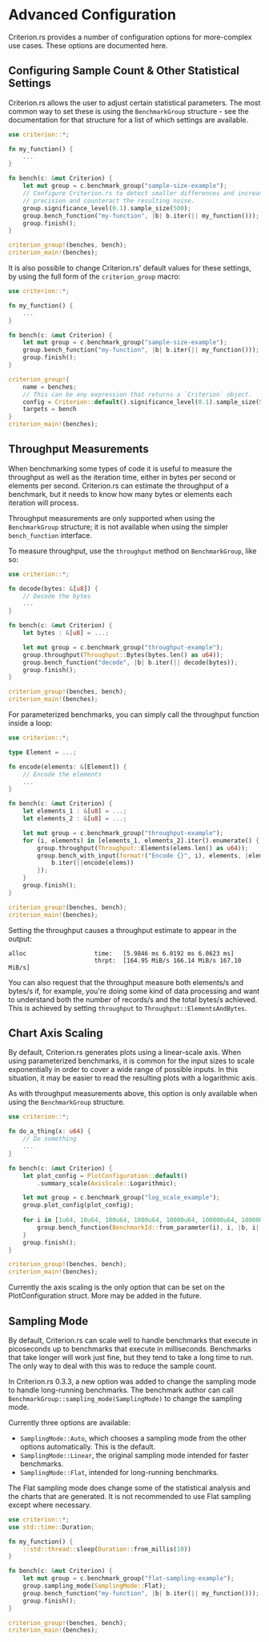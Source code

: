 # Advanced Configuration

Criterion.rs provides a number of configuration options for more-complex use cases. These options are documented here.

## Configuring Sample Count & Other Statistical Settings

Criterion.rs allows the user to adjust certain statistical parameters. The most common way to set
these is using the `BenchmarkGroup` structure - see the documentation for that structure for a list
of which settings are available.

```rust
use criterion::*;

fn my_function() {
    ...
}

fn bench(c: &mut Criterion) {
    let mut group = c.benchmark_group("sample-size-example");
    // Configure Criterion.rs to detect smaller differences and increase sample size to improve
    // precision and counteract the resulting noise.
    group.significance_level(0.1).sample_size(500);
    group.bench_function("my-function", |b| b.iter(|| my_function()));
    group.finish();
}

criterion_group!(benches, bench);
criterion_main!(benches);
```

It is also possible to change Criterion.rs' default values for these settings, by using the full
form of the `criterion_group` macro:

```rust
use criterion::*;

fn my_function() {
    ...
}

fn bench(c: &mut Criterion) {
    let mut group = c.benchmark_group("sample-size-example");
    group.bench_function("my-function", |b| b.iter(|| my_function()));
    group.finish();
}

criterion_group!{
    name = benches;
    // This can be any expression that returns a `Criterion` object.
    config = Criterion::default().significance_level(0.1).sample_size(500);
    targets = bench
}
criterion_main!(benches);
```

## Throughput Measurements

When benchmarking some types of code it is useful to measure the throughput as well as the iteration time, either in bytes per second or elements per second. Criterion.rs can estimate the throughput of a benchmark, but it needs to know how many bytes or elements each iteration will process.

Throughput measurements are only supported when using the `BenchmarkGroup` structure; it is not available when using the simpler `bench_function` interface.

To measure throughput, use the `throughput` method on `BenchmarkGroup`, like so:

```rust
use criterion::*;

fn decode(bytes: &[u8]) {
    // Decode the bytes
    ...
}

fn bench(c: &mut Criterion) {
    let bytes : &[u8] = ...;

    let mut group = c.benchmark_group("throughput-example");
    group.throughput(Throughput::Bytes(bytes.len() as u64));
    group.bench_function("decode", |b| b.iter(|| decode(bytes));
    group.finish();
}

criterion_group!(benches, bench);
criterion_main!(benches);
```

For parameterized benchmarks, you can simply call the throughput function inside a loop:

```rust
use criterion::*;

type Element = ...;

fn encode(elements: &[Element]) {
    // Encode the elements
    ...
}

fn bench(c: &mut Criterion) {
    let elements_1 : &[u8] = ...;
    let elements_2 : &[u8] = ...;

    let mut group = c.benchmark_group("throughput-example");
    for (i, elements) in [elements_1, elements_2].iter().enumerate() {
        group.throughput(Throughput::Elements(elems.len() as u64));
        group.bench_with_input(format!("Encode {}", i), elements, |elems, b| {
            b.iter(||encode(elems))
        });
    }
    group.finish();
}

criterion_group!(benches, bench);
criterion_main!(benches);
```

Setting the throughput causes a throughput estimate to appear in the output:

```
alloc                   time:   [5.9846 ms 6.0192 ms 6.0623 ms]
                        thrpt:  [164.95 MiB/s 166.14 MiB/s 167.10 MiB/s]  
```

You can also request that the throughput measure both elements/s and bytes/s if, for example, you're doing some kind of data processing and
want to understand both the number of records/s and the total bytes/s achieved. This is achieved by setting `throughput` to `Throughput::ElementsAndBytes`.

## Chart Axis Scaling

By default, Criterion.rs generates plots using a linear-scale axis. When using parameterized benchmarks, it is common for the input sizes to scale exponentially in order to cover a wide range of possible inputs. In this situation, it may be easier to read the resulting plots with a logarithmic axis.

As with throughput measurements above, this option is only available when using the `BenchmarkGroup` structure.

```rust
use criterion::*;

fn do_a_thing(x: u64) {
    // Do something
    ...
}

fn bench(c: &mut Criterion) {
    let plot_config = PlotConfiguration::default()
        .summary_scale(AxisScale::Logarithmic);

    let mut group = c.benchmark_group("log_scale_example");
    group.plot_config(plot_config);
    
    for i in [1u64, 10u64, 100u64, 1000u64, 10000u64, 100000u64, 1000000u64].iter() {
        group.bench_function(BenchmarkId::from_parameter(i), i, |b, i| b.iter(|| do_a_thing(i)));
    }
    group.finish();
}

criterion_group!(benches, bench);
criterion_main!(benches);
```

Currently the axis scaling is the only option that can be set on the 
PlotConfiguration struct. More may be added in the future.

## Sampling Mode

By default, Criterion.rs can scale well to handle benchmarks that execute in picoseconds up to
benchmarks that execute in milliseconds. Benchmarks that take longer will work just fine, but they
tend to take a long time to run. The only way to deal with this was to reduce the sample count.

In Criterion.rs 0.3.3, a new option was added to change the sampling mode to handle long-running
benchmarks. The benchmark author can call `BenchmarkGroup::sampling_mode(SamplingMode)` to change
the sampling mode.

Currently three options are available:
* `SamplingMode::Auto`, which chooses a sampling mode from the other options automatically. This is the default.
* `SamplingMode::Linear`, the original sampling mode intended for faster benchmarks.
* `SamplingMode::Flat`, intended for long-running benchmarks.

The Flat sampling mode does change some of the statistical analysis and the charts that are 
generated. It is not recommended to use Flat sampling except where necessary.

```rust
use criterion::*;
use std::time::Duration;

fn my_function() {
    ::std::thread::sleep(Duration::from_millis(10))
}

fn bench(c: &mut Criterion) {
    let mut group = c.benchmark_group("flat-sampling-example");
    group.sampling_mode(SamplingMode::Flat);
    group.bench_function("my-function", |b| b.iter(|| my_function()));
    group.finish();
}

criterion_group!(benches, bench);
criterion_main!(benches);
```
